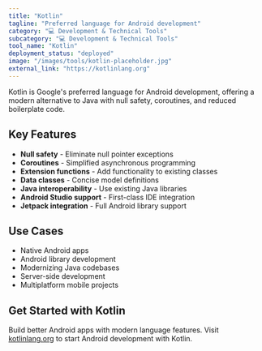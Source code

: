 ```yaml
---
title: "Kotlin"
tagline: "Preferred language for Android development"
category: "💻 Development & Technical Tools"
subcategory: "💻 Development & Technical Tools"
tool_name: "Kotlin"
deployment_status: "deployed"
image: "/images/tools/kotlin-placeholder.jpg"
external_link: "https://kotlinlang.org"
---
```

Kotlin is Google's preferred language for Android development, offering a modern alternative to Java with null safety, coroutines, and reduced boilerplate code.

## Key Features

- **Null safety** - Eliminate null pointer exceptions
- **Coroutines** - Simplified asynchronous programming
- **Extension functions** - Add functionality to existing classes
- **Data classes** - Concise model definitions
- **Java interoperability** - Use existing Java libraries
- **Android Studio support** - First-class IDE integration
- **Jetpack integration** - Full Android library support

## Use Cases

- Native Android apps
- Android library development
- Modernizing Java codebases
- Server-side development
- Multiplatform mobile projects

## Get Started with Kotlin

Build better Android apps with modern language features. Visit [kotlinlang.org](https://kotlinlang.org) to start Android development with Kotlin.